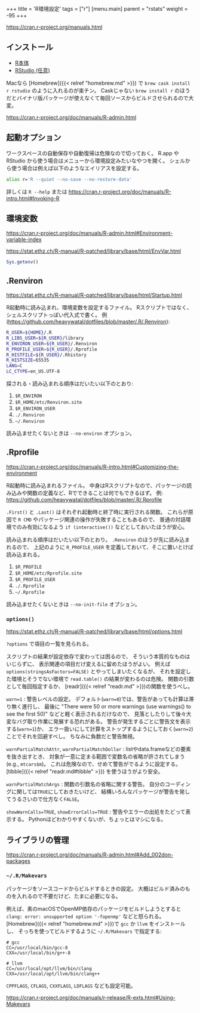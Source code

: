 +++
title = 'R環境設定'
tags = ["r"]
[menu.main]
  parent = "rstats"
  weight = -95
+++

https://cran.r-project.org/manuals.html

## インストール

- [R本体](https://cran.rstudio.com/)
- [RStudio (任意)](https://www.rstudio.com/products/rstudio/download/)

Macなら [Homebrew]({{< relref "homebrew.md" >}}) で
`brew cask install r rstudio` のように入れるのが楽チン。
Caskじゃない `brew install r` のほうだとバイナリ版パッケージが使えなくて毎回ソースからビルドさせられるので大変。

https://cran.r-project.org/doc/manuals/R-admin.html


## 起動オプション

ワークスペースの自動保存や自動復帰は危険なので切っておく。
R.app や RStudio から使う場合はメニューから環境設定みたいなやつを開く。
シェルから使う場合は例えば以下のようなエイリアスを設定する。

```sh
alias r='R --quiet --no-save --no-restore-data'
```

詳しくは `R --help` または
https://cran.r-project.org/doc/manuals/R-intro.html#Invoking-R


## 環境変数

https://cran.r-project.org/doc/manuals/R-admin.html#Environment-variable-index

https://stat.ethz.ch/R-manual/R-patched/library/base/html/EnvVar.html

```r
Sys.getenv()
```


## .Renviron

<https://stat.ethz.ch/R-manual/R-patched/library/base/html/Startup.html>

R起動時に読み込まれ、環境変数を設定するファイル。
Rスクリプトではなく、シェルスクリプトっぽい代入式で書く。
例 (<https://github.com/heavywatal/dotfiles/blob/master/.R/.Renviron>):

```sh
R_USER=${HOME}/.R
R_LIBS_USER=${R_USER}/library
R_ENVIRON_USER=${R_USER}/.Renviron
R_PROFILE_USER=${R_USER}/.Rprofile
R_HISTFILE=${R_USER}/.Rhistory
R_HISTSIZE=65535
LANG=C
LC_CTYPE=en_US.UTF-8
```

探される・読み込まれる順序はだいたい以下のとおり:

1. `$R_ENVIRON`
1. `$R_HOME/etc/Renviron.site`
1. `$R_ENVIRON_USER`
1. `./.Renviron`
1. `~/.Renviron`

読み込ませたくないときは `--no-environ` オプション。


## .Rprofile

https://cran.r-project.org/doc/manuals/R-intro.html#Customizing-the-environment

R起動時に読み込まれるファイル。
中身はRスクリプトなので、パッケージの読み込みや関数の定義など、Rでできることは何でもできるはず。
例: <https://github.com/heavywatal/dotfiles/blob/master/.R/.Rprofile>

`.First()` と `.Last()` はそれぞれ起動時と終了時に実行される関数。
これらが原因で `R CMD` やパッケージ関連の操作が失敗することもあるので、
普通の対話環境でのみ有効になるよう `if (interactive())` などとしておいたほうが安心。

読み込まれる順序はだいたい以下のとおり。
`.Renviron` のほうが先に読み込まれるので、
上記のように `R_PROFILE_USER` を定義しておいて、そこに置いとけば読み込まれる。

1. `$R_PROFILE`
1. `$R_HOME/etc/Rprofile.site`
1. `$R_PROFILE_USER`
1. `./.Rprofile`
1. `~/.Rprofile`

読み込ませたくないときは `--no-init-file` オプション。


### `options()`

<https://stat.ethz.ch/R-manual/R-patched/library/base/html/options.html>

`?options` で項目の一覧を見られる。

スクリプトの結果が設定依存で変わっては困るので、
そういう本質的なものはいじらずに、
表示関連の項目だけ変えるに留めたほうがよい。
例えば `options(stringsAsFactors=FALSE)` とやってしまいたくなるが、
それを設定した環境とそうでない環境で `read.table()` の結果が変わるのは危険。
関数の引数として毎回指定するか、
[readr]({{< relref "readr.md" >}})の関数を使うべし。

`warn=1`
: 警告レベルの設定。
  デフォルト(`warn=0`)では、警告があっても計算は滞り無く進行し、
  最後に "There were 50 or more warnings (use warnings() to see the first 50)"
  などと軽く表示されるだけなので、
  見落としたりして後々大変なバグ取り作業に発展する恐れがある。
  警告が発生するごとに警告文を表示する(`warn=1`)か、
  エラー扱いにして計算をストップするようにしておく(`warn=2`)ことでそれを回避すべし。
  ちなみに負数だと警告無視。

`warnPartialMatchAttr`, `warnPartialMatchDollar`
: listやdata.frameなどの要素を抜き出すとき、
  対象が一意に定まる範囲で変数名の省略が許されてしまう (e.g., `mtcars$m`)。
  これは危険なので、せめて警告がでるように設定する。
  [tibble]({{< relref "readr.md#tibble" >}}) を使うほうがより安全。

`warnPartialMatchArgs`
: 関数の引数名の省略に関する警告。
  自分のコーディングに関しては`TRUE`にしておきたいけど、
  結構いろんなパッケージが警告を発してうるさいので仕方なく`FALSE`。

`showWarnCalls=TRUE`, `showErrorCalls=TRUE`
: 警告やエラーの出処をたどって表示する。
  Pythonほどわかりやすくないが、ちょっとはマシになる。


## ライブラリの管理

https://cran.r-project.org/doc/manuals/R-admin.html#Add_002don-packages

### `~/.R/Makevars`

パッケージをソースコードからビルドするときの設定。
大概はビルド済みのものを入れるので不要だけど、たまに必要になる。

例えば、素のmacOSでOpenMP依存のパッケージをビルドしようとすると
`clang: error: unsupported option '-fopenmp'`
などと怒られる。
[Homebrew]({{< relref "homebrew.md" >}})で
`gcc` か `llvm` をインストールし、
そっちを使ってビルドするように `~/.R/Makevars` で指定する:

```make
# gcc
CC=/usr/local/bin/gcc-8
CXX=/usr/local/bin/g++-8

# llvm
CC=/usr/local/opt/llvm/bin/clang
CXX=/usr/local/opt/llvm/bin/clang++
```

`CPPFLAGS`, `CFLAGS`, `CXXFLAGS`, `LDFLAGS` なども設定可能。

https://cran.r-project.org/doc/manuals/r-release/R-exts.html#Using-Makevars
